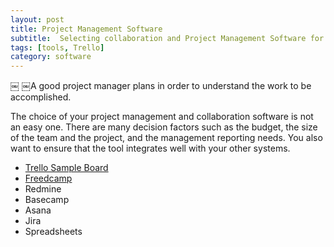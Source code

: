 ```yaml
---
layout: post
title: Project Management Software
subtitle:  Selecting collaboration and Project Management Software for your next project
tags: [tools, Trello]
category: software
---
```

￼
￼A good project manager plans in order to understand the work to be accomplished.   

The choice of your project management and collaboration software is not an easy one.  There are many decision factors such
as the budget, the size of the team and the project, and the management reporting needs.  You also want to ensure that
the tool integrates well with your other systems.  

* [Trello Sample Board](https://trello.com/b/E64VamIb/sample-project-board)
* [Freedcamp]()
* Redmine
* Basecamp
* Asana
* Jira
* Spreadsheets
